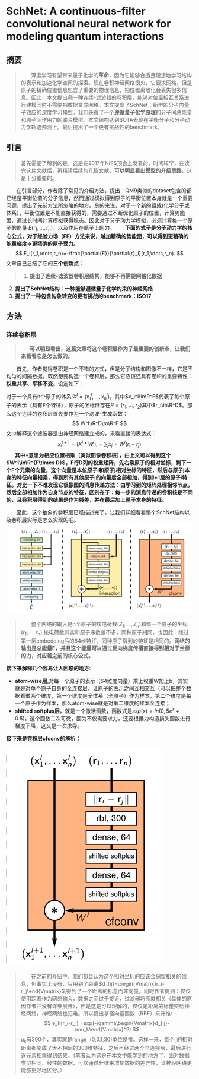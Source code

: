 &#160; &#160; &#160; &#160;
# SchNet: A continuous-filter convolutional neural network for modeling quantum interactions
## 摘要
> &#160; &#160; &#160; &#160;深度学习有望带来量子化学的**革命**，因为它能够合适且理想地学习结构的表示和加速化学空间的探索。现在卷积神经网络很火，它要求网格，但是原子的精确位置信息包含了重要的物理信息，把位置离散化会丢失很多信息。因此，本文提出嘞一种连续-滤波器的卷积层，能够对位置相互关系进行建模同时不需要把数据变成网格。本文提出了SchNet：新型的分子内量子效应的深度学习模型。我们获得了一个**遵循量子化学原理**的分子间总能量和原子间作用力的联合模型。本文结构达到SOTA表现在平衡分子和分子动力学轨迹预测上。最后提出了一个更有挑战性的benchmark。
## 引言
> 首先需要了解到的是，这是在2017年NIPS顶会上发表的，时间较早，在读完这片文献后，再精读后续的几篇文献，**可以明显看出模型的升级思路**，这是十分重要的。

&#160; &#160; &#160; &#160;在引言部分，作者除了常见的介绍方法，提出：QM9类似的dataset包含的都已经是平衡位置的分子信息，然而通过模拟得到原子的平衡位置本身就是一个重要问题，提出了先前方法所忽略的地方。总的来说，对于一个新的组成(化学分子或体系），平衡位置是不能直接获得的，需要通过不断优化原子的位置，计算势能面，通过长时间计算模拟获得稳态。因此对于分子动力学模拟，必须计算每一个原子的能量 $E(r_1,...,r_n)$，以及作用在原子上的力。
**&#160; &#160; &#160; &#160;下面的式子是分子动力学的核心公式，对于经验力场（FF）方法来说，越加精确的势能面，可以得到更精确的能量梯度->更精确的原子受力。**
$$
F_i(r_1,\dots,r_n)=-\frac{\partial{E}}{\partial{r}_i}(r_1,\dots,r_n).
$$
文章自己总结了它的**三个创新点**：
> 1. **提出了连续-滤波器卷积层结构，能够不再需要网格化数据**
  2. **提出了SchNet结构：一种能够遵循量子化学约束的神经网络**
3. **提出了一种包含构象转变的更有挑战的benchmark：ISO17**
## 方法
### 连续卷积层
> **&#160; &#160; &#160; &#160;可以明显看出，这篇文章将这个卷积层作为了最重要的创新点，让我们来看看它是怎么做的。**

&#160; &#160; &#160; &#160;首先，作者觉得卷积是一个不错的方式，但是分子结构和图像不一样，它是不均匀的间隔数据。既然想要构造一个卷积层，那么它应该还具有卷积的重要特性：**权重共享、平移不变**。设定如下：

对于一个具有n个原子的体系:$X^l = (x_1^l,\dots,x_n^l)$，其中$x_i^l\in\R^F$代表了每个原子的表示（具有F个特征），原子的坐标储存在$R=(r_1,\dots,r_2)$其中$r_i\in\R^D$。那么这个连续的卷积层首先要作为一个滤波-生成函数：
$$
W^l:\R^D\to\R^F
$$
文中解释这个滤波器是由神经网络建立成的，来看直接的表达式：
$$
x_i^{l+1}=(X^l*W^l)_i=\sum_{j}x_j^l\circ W^l(r_i-r_j)
$$
**&#160; &#160; &#160; &#160;其中$\circ$意思为相应位置相乘（类似图像卷积核），由上文可以得到这个$W^l\in\R^{F\times D}$，F行D列的权重矩阵，先右乘原子的相对坐标，剩下一个F个元素的向量，这个向量是本位原子i和原子j相对坐标的特征，然后与原子j本身的特征向量相乘，得到所有其他原子j的向量后全部相加，得到l+1层的原子i特征。对比一下不难发现它很像图的消息传递方法：由学习到的矩阵处理相邻节点，然后全部相加作为自身节点的特征，区别在于：每一步的消息传递的卷积核是不同的，且卷积层得到的结果是作为残差，并在最后加上原子本身的特征。**

&#160; &#160; &#160; &#160;至此，这个抽象的卷积层已经描述完了，让我们详细看看整个SchNet结构以及卷积层实际是怎么实现的吧。
![SchNet](../../用到的图片/SchNet.png)
> &#160; &#160; &#160; &#160;整个网络的输入是n个原子的核电荷数$(Z_1,\dots,Z_n)$和每一个原子的坐标$(r_1,\dots,r_n)$,核电荷数其实和原子序数差不多，同种原子相同，也因此：经过第一层embedding后的64维特征，同种原子得到的特征是相同的。**网络的输出是总能量E，并且这个能量可以通过反向梯度传播直接得到相对于坐标的力，对应着之前的核心公式。**

**接下来解释几个容易让人困惑的地方**:
- **atom-wise层**,对每一个原子的表示（64维度向量）乘上权重W加上b，其实就是对单个原子自身的全连接层，让原子的表示之间互相交互（可以把整个数据看做两个维度，第一个维度是全体系（全原子）作为样本，第二个维度是每一个原子作为样本，那么atom-wise就是对第二维度的样本全连接；
- **shifted softplus层**，就是一个激活函数，函数式是$ssp(x)=ln(0,5e^x+0.5)$，这个函数二次可微，因为不仅需要求力，还要根据力构造损失函数进行梯度下降，这又是一次求导。

**接下来是卷积层cfconv的解析：**

![cfconv](../../用到的图片/cfconv.png)
> &#160; &#160; &#160; &#160;在之前的介绍中，我们都会认为这个相对坐标的应该会保留相关的信息，但事实上没有，只用到了距离$d_{ij}=\begin{Vmatrix}r_i-r_j\end{Vmatrix}$,得到了一个距离的标量而非向量。同时作者提到：仅仅使用距离作为网络输入，数据之间过于接近，过滤器将高度相关（具体的原因作者并没有详细展开），但是这是可以理解的，仅仅是距离的标量交给神经网络，神经网络也犯难。所以提出拿径向基函数（RBF）来升维:
 $$
 e_k(r_i-r_j) =exp(-\gamma\begin{Vmatrix}d_{ij}-\mu_k\end{Vmatrix}^2)
 $$
> $\mu_k$有300个，其实就是range（0,0.1,30)单位是挨。这样一来，每个ij的相对距离都变成了大不相同的300维特征，之后再经过两个全连接层，最后进行逐元素相乘得到结果。（笔者认为这是在本文中能学到的地方了，面对数据类型相同、线性的数据，可以通过升维来增加数据的差异性，让神经网络更能够更好地区分。）
